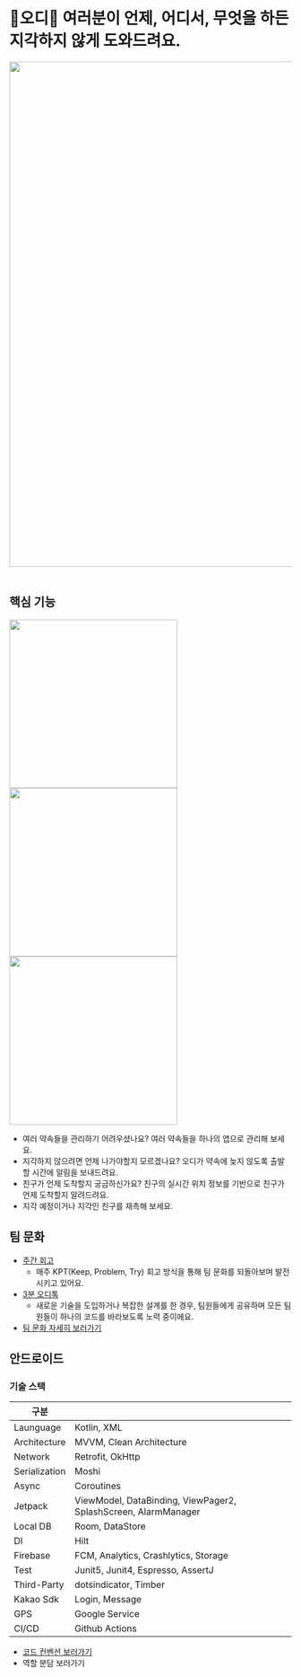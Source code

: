 # 🍇오디🍇 여러분이 언제, 어디서, 무엇을 하든 지각하지 않게 도와드려요. 
<img src="https://github.com/user-attachments/assets/dab4f935-2c6a-4c36-95e4-a678cdf9b57d" width="900"/>

<br>
<br>

## 핵심 기능
<img src="https://github.com/user-attachments/assets/fcaf6a10-0c31-46f6-b0d4-761629cd2ef7" width="300"/>
<img src="https://github.com/user-attachments/assets/edfe5a89-ca1d-4147-8d9d-dfc6fc1b4707" width="300"/>
<img src="https://github.com/user-attachments/assets/c79b06c5-2a6f-43bc-9f9b-37505d1ef498" width="300"/>

- 여러 약속들을 관리하기 어려우셨나요? 여러 약속들을 하나의 앱으로 관리해 보세요.
- 지각하지 않으려면 언제 나가야할지 모르겠나요? 오디가 약속에 늦지 않도록 출발할 시간에 알림을 보내드려요.
- 친구가 언제 도착할지 궁금하신가요? 친구의 실시간 위치 정보를 기반으로 친구가 언제 도착할지 알려드려요.
- 지각 예정이거나 지각인 친구를 재촉해 보세요. 

## 팀 문화
- [주간 회고](https://github.com/woowacourse-teams/2024-ody/discussions)
  - 매주 KPT(Keep, Problem, Try) 회고 방식을 통해 팀 문화를 되돌아보며 발전시키고 있어요.
- [3분 오디톡](https://sly-face-106.notion.site/5269de0e949b4a7fa5eb7351b69597a9?pvs=74)
  - 새로운 기술을 도입하거나 복잡한 설계를 한 경우, 팀원들에게 공유하며 모든 팀원들이 하나의 코드를 바라보도록 노력 중이에요.
- [팀 문화 자세히 보러가기](https://sly-face-106.notion.site/5e4ee4452a8f4f9e850ba9366bded06c)

## 안드로이드
### 기술 스택
| 구분           |                                                                |
|---------------|----------------------------------------------------------------|
| Launguage     | Kotlin, XML                                                    |
| Architecture  | MVVM, Clean Architecture                                       |
| Network       | Retrofit, OkHttp                                               |
| Serialization | Moshi                                                          |
| Async         | Coroutines                                                     |
| Jetpack       | ViewModel, DataBinding, ViewPager2, SplashScreen, AlarmManager |
| Local DB      | Room, DataStore                                                |
| DI            | Hilt                                                           |
| Firebase      | FCM, Analytics, Crashlytics, Storage                           |
| Test          | Junit5, Junit4, Espresso, AssertJ                              |
| Third-Party   | dotsindicator, Timber                                          |
| Kakao Sdk     | Login, Message                                                 |
| GPS           | Google Service                                                 |
| CI/CD         | Github Actions                                                 |

- [코드 컨벤션 보러가기](https://sly-face-106.notion.site/180abc739e634b42ad33381f2780c8e0)
- 역할 분담 보러가기
